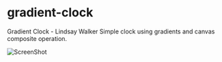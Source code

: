 gradient-clock
===========

Gradient Clock - Lindsay Walker
Simple clock using gradients and canvas composite operation.

![ScreenShot](https://raw.github.com/lwalker5/gradient-clock/master/screenshot.png)